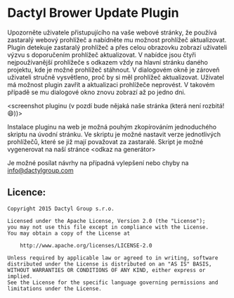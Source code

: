 # Dactyl Brower Update Plugin

Upozorněte uživatele přistupujícího na vaše webové stránky, že používá zastaralý webový prohlížeč a nabídněte mu možnost prohlížeč aktualizovat. Plugin detekuje zastaralý prohlížeč a přes celou obrazovku zobrazí uživateli výzvu s doporučením prohlížeč aktualizovat. V nabídce jsou čtyři nejpoužívanější prohlížeče s odkazem vždy na hlavní stránku daného projektu, kde je možné prohlížeč stáhnout. V dialogovém okně je zároveň uživateli stručně vysvětleno, proč by si měl prohlížeč aktualizovat.  Uživatel má možnost plugin zavřít a aktualizaci prohlížeče neprovést. V takovém případě se mu dialogové okno znovu zobrazí až po jedno dni.

<screenshot pluginu (v pozdí bude nějaká naše stránka (která není rozbitá! 😄))>

Instalace pluginu na web je možná pouhým zkopírováním jednoduchého skriptu na úvodní stránku. Ve skriptu je možné nastavit verze jednotlivých prohlížečů, které se již mají považovat za zastaralé.  Skript je možné vygenerovat na naší stránce <odkaz na generátor>

Je možné posílat návrhy na případná vylepšení nebo chyby na info@dactylgroup.com

Licence:
-------

    Copyright 2015 Dactyl Group s.r.o.

    Licensed under the Apache License, Version 2.0 (the "License");
    you may not use this file except in compliance with the License.
    You may obtain a copy of the License at

        http://www.apache.org/licenses/LICENSE-2.0

    Unless required by applicable law or agreed to in writing, software
    distributed under the License is distributed on an "AS IS" BASIS,
    WITHOUT WARRANTIES OR CONDITIONS OF ANY KIND, either express or implied.
    See the License for the specific language governing permissions and limitations under the License.
